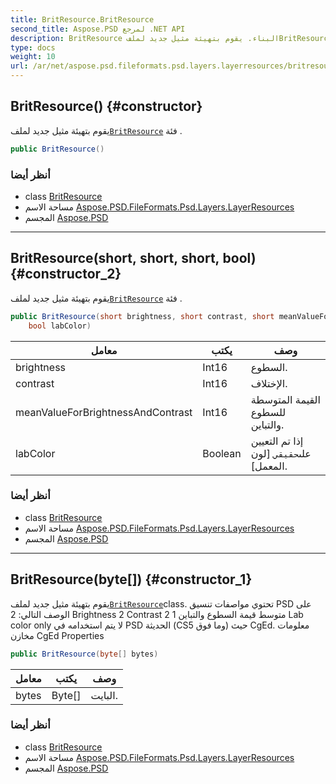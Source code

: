 ```yaml
---
title: BritResource.BritResource
second_title: Aspose.PSD لمرجع .NET API
description: BritResource البناء. يقوم بتهيئة مثيل جديد لملفBritResource فئة .
type: docs
weight: 10
url: /ar/net/aspose.psd.fileformats.psd.layers.layerresources/britresource/britresource/
---
```

## BritResource() {#constructor}

يقوم بتهيئة مثيل جديد لملف[`BritResource`](../) فئة .

```csharp
public BritResource()
```

### أنظر أيضا

* class [BritResource](../)
* مساحة الاسم [Aspose.PSD.FileFormats.Psd.Layers.LayerResources](../../britresource/)
* المجسم [Aspose.PSD](../../../)

---

## BritResource(short, short, short, bool) {#constructor_2}

يقوم بتهيئة مثيل جديد لملف[`BritResource`](../) فئة .

```csharp
public BritResource(short brightness, short contrast, short meanValueForBrightnessAndContrast, 
    bool labColor)
```

| معامل | يكتب | وصف |
| --- | --- | --- |
| brightness | Int16 | السطوع. |
| contrast | Int16 | الإختلاف. |
| meanValueForBrightnessAndContrast | Int16 | القيمة المتوسطة للسطوع والتباين. |
| labColor | Boolean | إذا تم التعيين على`حقيقي` [لون المعمل]. |

### أنظر أيضا

* class [BritResource](../)
* مساحة الاسم [Aspose.PSD.FileFormats.Psd.Layers.LayerResources](../../britresource/)
* المجسم [Aspose.PSD](../../../)

---

## BritResource(byte[]) {#constructor_1}

يقوم بتهيئة مثيل جديد لملف[`BritResource`](../)class. تحتوي مواصفات تنسيق PSD على الوصف التالي: 2 Brightness 2 Contrast 2 متوسط قيمة السطوع والتباين 1 Lab color only لا يتم استخدامه في PSD الحديثة (CS5 وما فوق) حيث CgEd. معلومات مخازن CgEd Properties

```csharp
public BritResource(byte[] bytes)
```

| معامل | يكتب | وصف |
| --- | --- | --- |
| bytes | Byte[] | البايت. |

### أنظر أيضا

* class [BritResource](../)
* مساحة الاسم [Aspose.PSD.FileFormats.Psd.Layers.LayerResources](../../britresource/)
* المجسم [Aspose.PSD](../../../)


